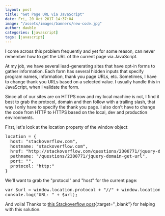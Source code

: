 ```yaml
---
layout: post
title: "Get Page URL via JavaScript"
date: Fri, 20 Oct 2017 14:37:04
image: "/assets/images/banners/new-code.jpg"
author: dauble
categories: [javascript]
tags: [javascript]
---
```

I come across this problem frequently and yet for some reason, can never remember how to get the URL of the current page via JavaScript.

At my job, we have several lead-generating sites that have opt-in forms to gather information. Each form has several hidden inputs that specify program names, information, thank you page URLs, etc. Sometimes, I have to change thank you URLs based on a selected value. I usually handle this in JavaScript, when I validate the form.

Since all of our sites are on HTTPS now and my local machine is not, I find it best to grab the protocol, domain and then follow with a trailing slash, that way I only have to specify the thank you page. I also don't have to change the code from HTTP to HTTPS based on the local, dev and production environments.

First, let's look at the location property of the window object:
<pre>location = {
  host: "stackoverflow.com",
  hostname: "stackoverflow.com",
  href: "http://stackoverflow.com/questions/2300771/jquery-domain-get-url",
  pathname: "/questions/2300771/jquery-domain-get-url",
  port: "",
  protocol: "http:"
}</pre>

We'll want to grab the "protocol" and "host" for the current page:
<pre>var $url = window.location.protocol + "//" + window.location.host + "/" + "thank-you/";
console.log("URL: " + $url);</pre>

And voila! Thanks to [this Stackoverflow post](https://stackoverflow.com/questions/2300771/jquery-domain-get-url){:target="_blank"} for helping with this solution.